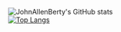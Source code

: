 ![JohnAllenBerty's GitHub stats](https://github-readme-stats.vercel.app/api?username=JohnAllenBerty&show_icons=true&theme=chartreuse-dark)<br>
[![Top Langs](https://github-readme-stats.vercel.app/api/top-langs/?username=JohnAllenBerty&layout=compact)](https://github.com/JohnAllenBerty/github-readme-stats&theme=chartreuse-dark)<br>


